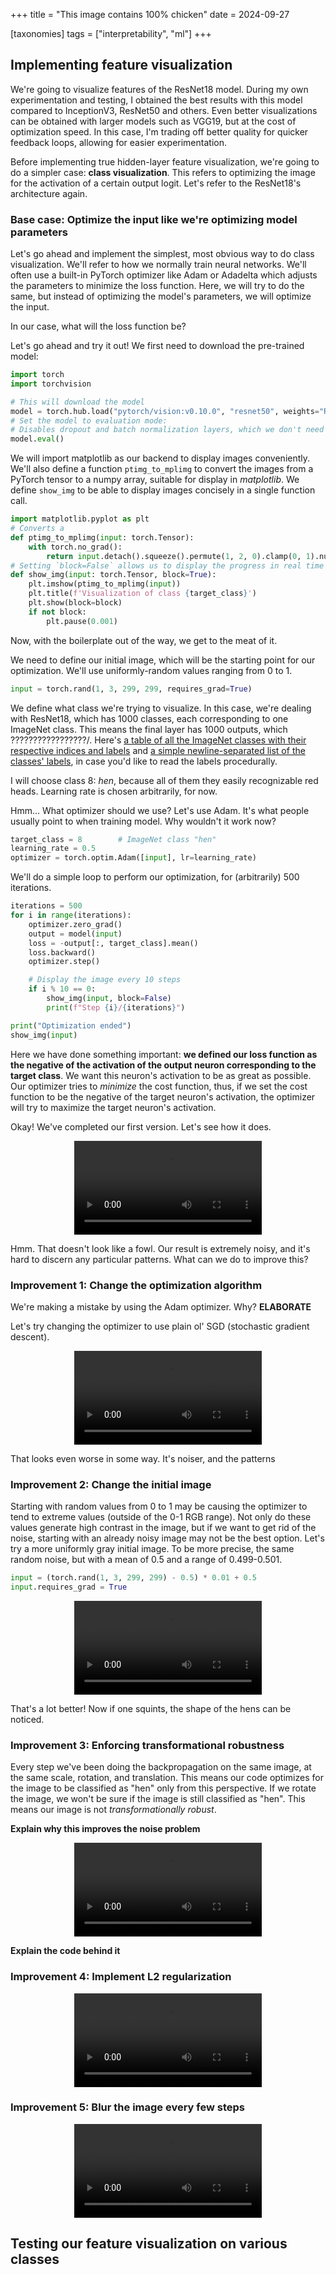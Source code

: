 +++
title = "This image contains 100% chicken"
date = 2024-09-27

[taxonomies]
tags = ["interpretability", "ml"]
+++

## Implementing feature visualization

We're going to visualize features of the ResNet18 model. During my own experimentation and testing, I obtained the best results with this model compared to InceptionV3, ResNet50 and others. Even better visualizations can be obtained with larger models such as VGG19, but at the cost of optimization speed. In this case, I'm trading off better quality for quicker feedback loops, allowing for easier experimentation.

Before implementing true hidden-layer feature visualization, we're going to do a simpler case: **class visualization**. This refers to optimizing the image for the activation of a certain output logit. Let's refer to the ResNet18's architecture again.

### Base case: Optimize the input like we're optimizing model parameters

Let's go ahead and implement the simplest, most obvious way to do class visualization. We'll refer to how we normally train neural networks. We'll often use a built-in PyTorch optimizer like Adam or Adadelta which adjusts the parameters to minimize the loss function. Here, we will try to do the same, but instead of optimizing the model's parameters, we will optimize the input.

In our case, what will the loss function be? 

Let's go ahead and try it out! We first need to download the pre-trained model:

```python
import torch
import torchvision

# This will download the model
model = torch.hub.load("pytorch/vision:v0.10.0", "resnet50", weights="ResNet50_Weights.IMAGENET1K_V1")
# Set the model to evaluation mode: 
# Disables dropout and batch normalization layers, which we don't need right now
model.eval()
```

We will import matplotlib as our backend to display images conveniently. We'll also define a function `ptimg_to_mplimg` to convert the images from a PyTorch tensor to a numpy array, suitable for display in *matplotlib*. We define `show_img` to be able to display images concisely in a single function call.

```python
import matplotlib.pyplot as plt
# Converts a 
def ptimg_to_mplimg(input: torch.Tensor):
    with torch.no_grad():
        return input.detach().squeeze().permute(1, 2, 0).clamp(0, 1).numpy()
# Setting `block=False` allows us to display the progress in real time
def show_img(input: torch.Tensor, block=True):
    plt.imshow(ptimg_to_mplimg(input))
    plt.title(f'Visualization of class {target_class}')
    plt.show(block=block)
    if not block:
        plt.pause(0.001)
```

Now, with the boilerplate out of the way, we get to the meat of it.

We need to define our initial image, which will be the starting point for our optimization. We'll use uniformly-random values ranging from 0 to 1.

```python
input = torch.rand(1, 3, 299, 299, requires_grad=True)
```

We define what class we're trying to visualize. In this case, we're dealing with ResNet18, which has 1000 classes, each corresponding to one ImageNet class. This means the final layer has 1000 outputs, which  ?????????????????/. Here's [a table of all the ImageNet classes with their respective indices and labels](https://deeplearning.cms.waikato.ac.nz/user-guide/class-maps/IMAGENET/) and [a simple newline-separated list of the classes' labels](https://raw.githubusercontent.com/pytorch/hub/master/imagenet_classes.txt), in case you'd like to read the labels procedurally.

I will choose class 8: *hen*, because all of them they easily recognizable red heads. Learning rate is chosen arbitrarily, for now.

Hmm... What optimizer should we use? Let's use Adam. It's what people usually point to when training model. Why wouldn't it work now?

```python
target_class = 8	    # ImageNet class "hen"
learning_rate = 0.5
optimizer = torch.optim.Adam([input], lr=learning_rate)
```

We'll do a simple loop to perform our optimization, for (arbitrarily) 500 iterations.

```python
iterations = 500
for i in range(iterations):
    optimizer.zero_grad()
    output = model(input)
    loss = -output[:, target_class].mean()
    loss.backward()
    optimizer.step()

    # Display the image every 10 steps
    if i % 10 == 0:
        show_img(input, block=False)
        print(f"Step {i}/{iterations}")

print("Optimization ended")
show_img(input)
```

Here we have done something important: **we defined our loss function as the negative of the activation of the output neuron corresponding to the target class**. We want this neuron's activation to be as great as possible. Our optimizer tries to *minimize* the cost function, thus, if we set the cost function to be the negative of the target neuron's activation, the optimizer will try to maximize the target neuron's activation.

Okay! We've completed our first version. Let's see how it does.

<center>
  <video controls loop>
    <source src="/blog/app1.mp4" type="video/mp4">
  </video>
</center>

Hmm. That doesn't look like a fowl. Our result is extremely noisy, and it's hard to discern any particular patterns.
What can we do to improve this?

### Improvement 1: Change the optimization algorithm

We're making a mistake by using the Adam optimizer. Why? **ELABORATE**

Let's try changing the optimizer to use plain ol' SGD (stochastic gradient descent).

<center><video controls loop><source src="/blog/app2.mp4" type="video/mp4"></video></center>

That looks even worse in some way. It's noiser, and the patterns

### Improvement 2: Change the initial image

Starting with random values from 0 to 1 may be causing the optimizer to tend to extreme values (outside of the 0-1 RGB range). Not only do these values generate high contrast in the image, but if we want to get rid of the noise, starting with an already noisy image may not be the best option. Let's try a more uniformly gray initial image. To be more precise, the same random noise, but with a mean of 0.5 and a range of 0.499-0.501.

```python
input = (torch.rand(1, 3, 299, 299) - 0.5) * 0.01 + 0.5
input.requires_grad = True
```

<center><video controls loop><source src="/blog/app3.mp4" type="video/mp4"></video></center>

That's a lot better! Now if one squints, the shape of the hens can be noticed.

### Improvement 3: Enforcing transformational robustness

Every step we've been doing the backpropagation on the same image, at the same scale, rotation, and translation.
This means our code optimizes for the image to be classified as "hen" only from this perspective.
If we rotate the image, we won't be sure if the image is still classified as "hen". This means our image is not *transformationally robust*.

**Explain why this improves the noise problem**

<center><video controls loop><source src="/blog/app3.mp4" type="video/mp4"></video></center>

**Explain the code behind it**

### Improvement 4: Implement L2 regularization

<center><video controls loop><source src="/blog/app5.mp4" type="video/mp4"></video></center>

### Improvement 5: Blur the image every few steps

<center><video controls loop><source src="/blog/app6.mp4" type="video/mp4"></video></center>

## Testing our feature visualization on various classes
